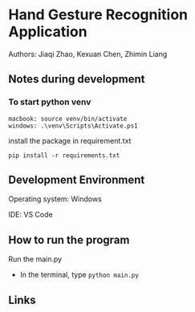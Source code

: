 # Hand Gesture Recognition Application 

Authors: Jiaqi Zhao, Kexuan Chen, Zhimin Liang


## Notes during development
### To start python venv
```
macbook: source venv/bin/activate
windows: .\venv\Scripts\Activate.ps1
```


install the package in requirement.txt
```
pip install -r requirements.txt
```

## Development Environment

Operating system: Windows

IDE: VS Code 

## How to run the program

Run the main.py 

+ In the terminal, type `python main.py`



## Links 



